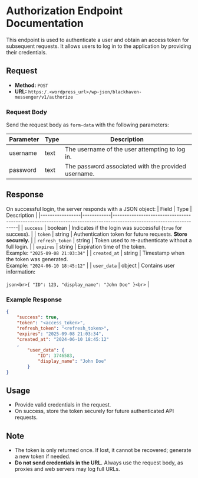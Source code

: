 # Authorization Endpoint Documentation

This endpoint is used to authenticate a user and obtain an access token for subsequent requests. It allows users to log in to the application by providing their credentials.

## Request

- **Method:** `POST`
- **URL:** `https:/.<wordpress_url>/wp-json/blackhaven-messenger/v1/authorize`

### Request Body

Send the request body as `form-data` with the following parameters:

| Parameter | Type | Description                              |
|-----------|------|------------------------------------------|
| username  | text | The username of the user attempting to log in. |
| password  | text | The password associated with the provided username. |

## Response

On successful login, the server responds with a JSON object:
| Field       | Type   | Description                                                                                                                |
|-----------------|------------|--------------------------------------------------------------------------------------------------------------------|
| `success`       | boolean    | Indicates if the login was successful (`true` for success).                                                        |
| `token`         | string     | Authentication token for future requests. **Store securely.**                                                      |
| `refresh_token` | string     | Token used to re-authenticate without a full login.                                                                |
| `expires`       | string     | Expiration time of the token.<br>Example: `"2025-09-08 21:03:34"`                                                  |
| `created_at`    | string     | Timestamp when the token was generated.<br>Example: `"2024-06-10 18:45:12"`                                        |
| `user_data`     | object     | Contains user information:<br><br>```json<br>{ "ID": 123, "display_name": "John Doe" }<br>```                      |

### Example Response

```json
{
    "success": true,
    "token": "<access_token>",
    "refresh_token": "<refresh_token>",
    "expires": "2025-09-08 21:03:34",
    "created_at": "2024-06-10 18:45:12"
    ,
        "user_data": {
            "ID": 3746583,
            "display_name": "John Doe"
        }
}
```

## Usage

- Provide valid credentials in the request.
- On success, store the token securely for future authenticated API requests.

## Note

- The token is only returned once. If lost, it cannot be recovered; generate a new token if needed.
- **Do not send credentials in the URL.** Always use the request body, as proxies and web servers may log full URLs.